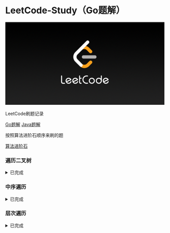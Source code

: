 # LeetCode-Study（Go题解）

![img](./editor/cn/doc/LeetCode-Study.png)

LeetCode刷题记录

[Go题解](https://github.com/paidx0/LeetCode-Study/tree/main)
[Java题解](https://github.com/paidx0/LeetCode-Study/tree/java)

按照算法进阶石顺序来刷的题

[算法进阶石](https://github.com/acm-clan/algorithm-stone)

### 遍历二叉树

<details> <summary>已完成</summary>
100，101，104，110，112，226，530，543，563，572，606，637，653，671
</details>

### 中序遍历

<details> <summary>已完成</summary>
235，501，98，230，538，1008，99，1305
</details>

### 层次遍历

<details> <summary>已完成</summary>
111，103，107，116，429，513，515，623，662，958，919，1104，1161，
</details>

